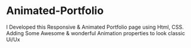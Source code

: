# Animated-Portfolio
I Developed this  Responsive &amp; Animated Portfolio page  using Html, CSS. Adding Some Awesome  &amp; wonderful Animation properties to look classic Ui/Ux
